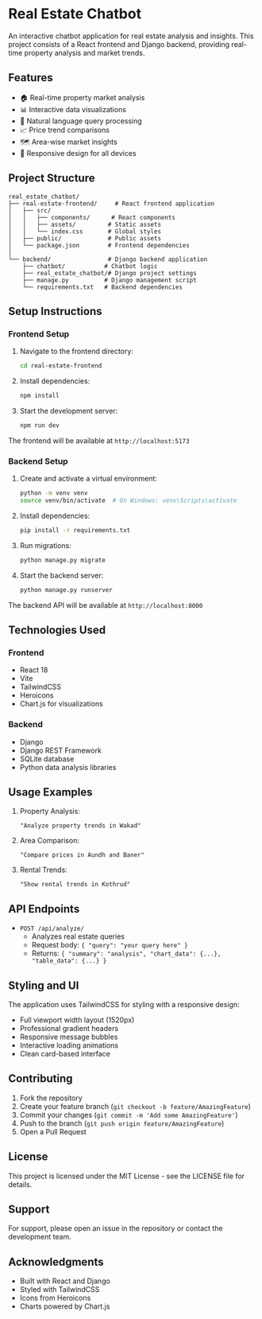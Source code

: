# Real Estate Chatbot

An interactive chatbot application for real estate analysis and insights. This project consists of a React frontend and Django backend, providing real-time property analysis and market trends.

## Features

- 🏠 Real-time property market analysis
- 📊 Interactive data visualizations
- 💬 Natural language query processing
- 📈 Price trend comparisons
- 🗺️ Area-wise market insights
- 📱 Responsive design for all devices

## Project Structure

```
real_estate_chatbot/
├── real-estate-frontend/     # React frontend application
│   ├── src/
│   │   ├── components/      # React components
│   │   ├── assets/         # Static assets
│   │   └── index.css       # Global styles
│   ├── public/             # Public assets
│   └── package.json        # Frontend dependencies
│
└── backend/                # Django backend application
    ├── chatbot/           # Chatbot logic
    ├── real_estate_chatbot/# Django project settings
    ├── manage.py          # Django management script
    └── requirements.txt   # Backend dependencies
```

## Setup Instructions

### Frontend Setup

1. Navigate to the frontend directory:
   ```bash
   cd real-estate-frontend
   ```

2. Install dependencies:
   ```bash
   npm install
   ```

3. Start the development server:
   ```bash
   npm run dev
   ```

The frontend will be available at `http://localhost:5173`

### Backend Setup

1. Create and activate a virtual environment:
   ```bash
   python -m venv venv
   source venv/bin/activate  # On Windows: venv\Scripts\activate
   ```

2. Install dependencies:
   ```bash
   pip install -r requirements.txt
   ```

3. Run migrations:
   ```bash
   python manage.py migrate
   ```

4. Start the backend server:
   ```bash
   python manage.py runserver
   ```

The backend API will be available at `http://localhost:8000`

## Technologies Used

### Frontend
- React 18
- Vite
- TailwindCSS
- Heroicons
- Chart.js for visualizations

### Backend
- Django
- Django REST Framework
- SQLite database
- Python data analysis libraries

## Usage Examples

1. Property Analysis:
   ```
   "Analyze property trends in Wakad"
   ```

2. Area Comparison:
   ```
   "Compare prices in Aundh and Baner"
   ```

3. Rental Trends:
   ```
   "Show rental trends in Kothrud"
   ```

## API Endpoints

- `POST /api/analyze/`
  - Analyzes real estate queries
  - Request body: `{ "query": "your query here" }`
  - Returns: `{ "summary": "analysis", "chart_data": {...}, "table_data": {...} }`

## Styling and UI

The application uses TailwindCSS for styling with a responsive design:
- Full viewport width layout (1520px)
- Professional gradient headers
- Responsive message bubbles
- Interactive loading animations
- Clean card-based interface

## Contributing

1. Fork the repository
2. Create your feature branch (`git checkout -b feature/AmazingFeature`)
3. Commit your changes (`git commit -m 'Add some AmazingFeature'`)
4. Push to the branch (`git push origin feature/AmazingFeature`)
5. Open a Pull Request

## License

This project is licensed under the MIT License - see the LICENSE file for details.

## Support

For support, please open an issue in the repository or contact the development team.

## Acknowledgments

- Built with React and Django
- Styled with TailwindCSS
- Icons from Heroicons
- Charts powered by Chart.js 